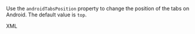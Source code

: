 Use the `androidTabsPosition` property to change the position of the tabs on Android. The default value is `top`.

XML
<snippet id='android-tabs-position-xml'/>
